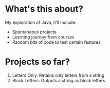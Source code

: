 # What's this about?
My exploration of Java, it'll include:
- Spontaneous projects
- Learning journey from courses
- Random bits of code to test certain features

# Projects so far?
1. Letters Only: Retains only letters from a string
2. Block Letters: Outputs a string as block letters